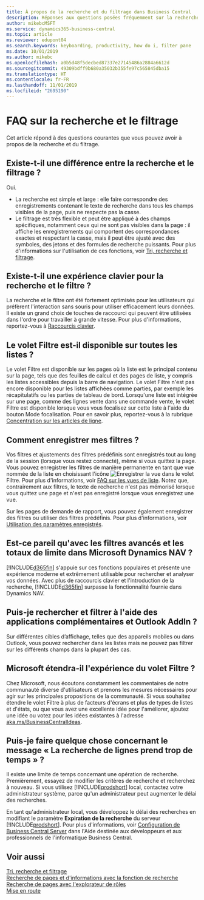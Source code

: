 ```yaml
---
title: À propos de la recherche et du filtrage dans Business Central
description: Réponses aux questions posées fréquemment sur la recherche et le filtre.
author: mikebcMSFT
ms.service: dynamics365-business-central
ms.topic: article
ms.reviewer: edupont04
ms.search.keywords: keyboarding, productivity, how do i, filter pane
ms.date: 10/01/2019
ms.author: mikebc
ms.openlocfilehash: a0b5d48f5decbed87337e27145486a2884a6612d
ms.sourcegitcommit: 49309bdff9b680a35032b355fe97c565845dba15
ms.translationtype: HT
ms.contentlocale: fr-FR
ms.lasthandoff: 11/01/2019
ms.locfileid: "2695190"
---
```

# <a name="searching-and-filtering-faq"></a>FAQ sur la recherche et le filtrage
Cet article répond à des questions courantes que vous pouvez avoir à propos de la recherche et du filtrage.

## <a name="is-there-a-difference-between-searching-and-filtering"></a>Existe-t-il une différence entre la recherche et le filtrage ?
Oui.
- La recherche est simple et large : elle faire correspondre des enregistrements contenant le texte de recherche dans tous les champs visibles de la page, puis ne respecte pas la casse.
- Le filtrage est très flexible et peut être appliqué à des champs spécifiques, notamment ceux qui ne sont pas visibles dans la page : il affiche les enregistrements qui comportent des correspondances exactes et respectant la casse, mais il peut être ajusté avec des symboles, des jetons et des formules de recherche puissants. Pour plus d'informations sur l'utilisation de ces fonctions, voir [Tri, recherche et filtrage](ui-enter-criteria-filters.md).

## <a name="is-there-a-keyboard-experience-for-search-and-filter"></a>Existe-t-il une expérience clavier pour la recherche et le filtre ?
La recherche et le filtre ont été fortement optimisés pour les utilisateurs qui préfèrent l'interaction sans souris pour utiliser efficacement leurs données. Il existe un grand choix de touches de raccourci qui peuvent être utilisées dans l'ordre pour travailler à grande vitesse. Pour plus d'informations, reportez-vous à [Raccourcis clavier](keyboard-shortcuts.md#KeyboardFilter).

## <a name="is-the-filter-pane-available-on-all-lists"></a>Le volet Filtre est-il disponible sur toutes les listes ?
Le volet Filtre est disponible sur les pages où la liste est le principal contenu sur la page, tels que des feuilles de calcul et des pages de liste, y compris les listes accessibles depuis la barre de navigation. Le volet Filtre n'est pas encore disponible pour les listes affichées comme parties, par exemple les récapitulatifs ou les parties de tableau de bord. Lorsqu'une liste est intégrée sur une page, comme des lignes vente dans une commande vente, le volet Filtre est disponible lorsque vous vous focalisez sur cette liste à l'aide du bouton Mode focalisation. Pour en savoir plus, reportez-vous à la rubrique [Concentration sur les articles de ligne](ui-enter-data.md#Focus).

## <a name="how-can-i-save-my-filters"></a>Comment enregistrer mes filtres ?
Vos filtres et ajustements des filtres prédéfinis sont enregistrés tout au long de la session (lorsque vous restez connecté), même si vous quittez la page. Vous pouvez enregistrer les filtres de manière permanente en tant que vue nommée de la liste en choisissant l'icône ![Enregistrer la vue](media/save_view_icon.png "Enregistrer la vue") dans le volet Filtre. Pour plus d'informations, voir [FAQ sur les vues de liste](ui-views-faq.md). Notez que, contrairement aux filtres, le texte de recherche n'est pas mémorisé lorsque vous quittez une page et n'est pas enregistré lorsque vous enregistrez une vue.

Sur les pages de demande de rapport, vous pouvez également enregistrer des filtres ou utiliser des filtres prédéfinis. Pour plus d'informations, voir [Utilisation des paramètres enregistrés](ui-work-report.md#SavedSettings).

## <a name="is-this-the-same-as-advanced-filters-and-limit-totals-in-microsoft-dynamics-nav"></a>Est-ce pareil qu'avec les filtres avancés et les totaux de limite dans Microsoft Dynamics NAV ?
[!INCLUDE[d365fin](includes/d365fin_md.md)] s'appuie sur ces fonctions populaires et présente une expérience moderne et extrêmement utilisable pour rechercher et analyser vos données. Avec plus de raccourcis clavier et l'introduction de la recherche, [!INCLUDE[d365fin](includes/d365fin_md.md)] surpasse la fonctionnalité fournie dans Dynamics NAV.  

## <a name="can-i-search-and-filter-using-the-companion-apps-and-outlook-addin"></a>Puis-je rechercher et filtrer à l'aide des applications complémentaires et Outlook AddIn ?
Sur différentes cibles d’affichage, telles que des appareils mobiles ou dans Outlook, vous pouvez rechercher dans les listes mais ne pouvez pas filtrer sur les différents champs dans la plupart des cas.

## <a name="will-microsoft-extend-the-filter-pane-experience"></a>Microsoft étendra-il l'expérience du volet Filtre ?
Chez Microsoft, nous écoutons constamment les commentaires de notre communauté diverse d'utilisateurs et prenons les mesures nécessaires pour agir sur les principales propositions de la communauté. Si vous souhaitez étendre le volet Filtre à plus de facteurs d'écrans et plus de types de listes et d'états, ou que vous avez une excellente idée pour l'améliorer, ajoutez une idée ou votez pour les idées existantes à l'adresse [aka.ms/BusinessCentralIdeas](https://aka.ms/businesscentralideas).

## <a name="can-i-do-anything-about-the-searching-for-rows-is-taking-too-long-message"></a>Puis-je faire quelque chose concernant le message « La recherche de lignes prend trop de temps » ?

Il existe une limite de temps concernant une opération de recherche. Premièrement, essayez de modifier les critères de recherche et recherchez à nouveau. Si vous utilisez [!INCLUDE[prodshort](includes/prodshort.md)] local, contactez votre administrateur système, parce qu'un administrateur peut augmenter le délai des recherches.

En tant qu'administrateur local, vous développez le délai des recherches en modifiant le paramètre **Expiration de la recherche** du serveur [!INCLUDE[prodshort](includes/prodshort.md)]. Pour plus d'informations, voir [Configuration de Business Central Server](https://docs.microsoft.com/en-us/dynamics365/business-central/dev-itpro/administration/configure-server-instance?#Database) dans l'Aide destinée aux développeurs et aux professionnels de l'informatique Business Central.

## <a name="see-also"></a>Voir aussi
[Tri, recherche et filtrage](ui-enter-criteria-filters.md)  
[Recherche de pages et d'informations avec la fonction de recherche](ui-search.md)  
[Recherche de pages avec l'explorateur de rôles](ui-role-explorer.md)  
[Mise en route](product-get-started.md)  
